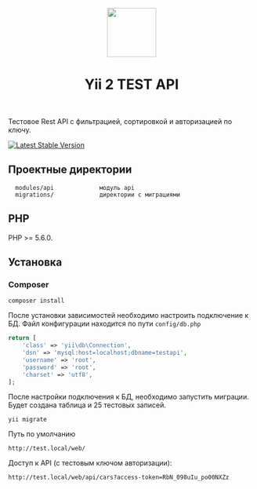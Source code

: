 <p align="center">
    <a href="https://github.com/yiisoft" target="_blank">
        <img src="https://avatars0.githubusercontent.com/u/993323" height="100px">
    </a>
    <h1 align="center">Yii 2 TEST API</h1>
    <br>
</p>

Тестовое Rest API с фильтрацией, сортировкой и авторизацией по ключу.

[![Latest Stable Version](https://img.shields.io/packagist/v/yiisoft/yii2-app-basic.svg)](https://packagist.org/packages/yiisoft/yii2-app-basic)

Проектные директории
-------------------

      modules/api             модуль api
      migrations/             директории с миграциями


PHP
------------

PHP >= 5.6.0.


Установка
------------

### Composer

~~~
composer install
~~~

После установки зависимостей необходимо настроить подключение к БД. 
Файл конфигурации находится по пути `config/db.php`

```php
return [
    'class' => 'yii\db\Connection',
    'dsn' => 'mysql:host=localhost;dbname=testapi',
    'username' => 'root',
    'password' => 'root',
    'charset' => 'utf8',
];
```

После настройки подключения к БД, необходимо запустить миграции. Будет создана таблица и 25 тестовых записей.

~~~
yii migrate
~~~

Путь по умолчанию

~~~
http://test.local/web/
~~~

Доступ к API (с тестовым ключом авторизации):

~~~
http://test.local/web/api/cars?access-token=RbN_098uIu_po00NXZz
~~~